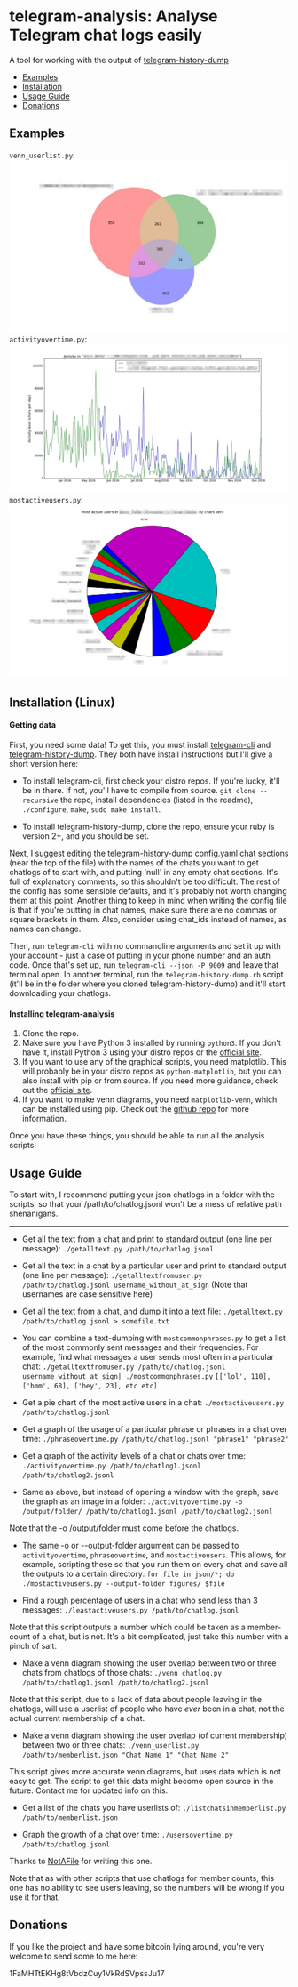 telegram-analysis: Analyse Telegram chat logs easily
=====================================

A tool for working with the output of [telegram-history-dump](https://github.com/tvdstaaij/telegram-history-dump)

 - [Examples](#examples)
 - [Installation](#installation-linux)
 - [Usage Guide](#usage-guide)
 - [Donations](#donations)

Examples
---------------
`venn_userlist.py`: ![Venn diagram example](/examples/venn_example.jpg?raw=true)
`activityovertime.py`: ![Activity over time example chart](/examples/activityovertime_example.jpg?raw=true)
`mostactiveusers.py`: ![Most active users example chart](/examples/mostactiveusers_example.jpg?raw=true)

Installation (Linux)
---------------
#### Getting data

First, you need some data! To get this, you must install [telegram-cli](https://github.com/vysheng/tg) and [telegram-history-dump](https://github.com/tvdstaaij/telegram-history-dump).
They both have install instructions but I'll give a short version here:

- To install telegram-cli, first check your distro repos. If you're lucky, it'll be in there. If not, you'll have to compile from source. `git clone --recursive` the repo, install dependencies (listed in the readme), `./configure`, `make`, `sudo make install`.

- To install telegram-history-dump, clone the repo, ensure your ruby is version 2+, and you should be set.

Next, I suggest editing the telegram-history-dump config.yaml chat sections (near the top of the file) with the names of the chats you want to get chatlogs of to start with, and putting 'null' in any empty chat sections. It's full of explanatory comments, so this shouldn't be too difficult. The rest of the config has some sensible defaults, and it's probably not worth changing them at this point. Another thing to keep in mind when writing the config file is that if you're putting in chat names, make sure there are no commas or square brackets in them. Also, consider using chat_ids instead of names, as names can change.

Then, run `telegram-cli` with no commandline arguments and set it up with your account - just a case of putting in your phone number and an auth code. Once that's set up, run `telegram-cli --json -P 9009` and leave that terminal open. In another terminal, run the `telegram-history-dump.rb` script (it'll be in the folder where you cloned telegram-history-dump) and it'll start downloading your chatlogs.

#### Installing telegram-analysis

 1. Clone the repo.
 2. Make sure you have Python 3 installed by running `python3`. If you don't have it, install Python 3 using your distro repos or the [official site](https://www.python.org/downloads/).
 3. If you want to use any of the graphical scripts, you need matplotlib. This will probably be in your distro repos as `python-matplotlib`, but you can also install with pip or from source. If you need more guidance, check out the [official site](http://matplotlib.org/users/installing.html).
 4. If you want to make venn diagrams, you need `matplotlib-venn`, which can be installed using pip. Check out the [github repo](https://github.com/konstantint/matplotlib-venn) for more information.

Once you have these things, you should be able to run all the analysis scripts!

Usage Guide
---------------
To start with, I recommend putting your json chatlogs in a folder with the scripts, so that your /path/to/chatlog.jsonl won't be a mess of relative path shenanigans.
______

 - Get all the text from a chat and print to standard output (one line per message): `./getalltext.py /path/to/chatlog.jsonl`

 - Get all the text in a chat by a particular user and print to standard output (one line per message): ` ./getalltextfromuser.py /path/to/chatlog.jsonl username_without_at_sign `
  (Note that usernames are case sensitive here)

 - Get all the text from a chat, and dump it into a text file: `./getalltext.py /path/to/chatlog.jsonl > somefile.txt`

 - You can combine a text-dumping with `mostcommonphrases.py` to get a list of the most commonly sent messages and their frequencies. For example, find what messages a user sends most often in a particular chat: `./getalltextfromuser.py /path/to/chatlog.jsonl username_without_at_sign| ./mostcommonphrases.py`
  `[['lol', 110], ['hmm', 68], ['hey', 23], etc etc]`

 - Get a pie chart of the most active users in a chat: `./mostactiveusers.py /path/to/chatlog.jsonl`

 - Get a graph of the usage of a particular phrase or phrases in a chat over time: `./phraseovertime.py /path/to/chatlog.jsonl "phrase1" "phrase2"`

 - Get a graph of the activity levels of a chat or chats over time:
`./activityovertime.py /path/to/chatlog1.jsonl /path/to/chatlog2.jsonl`

 - Same as above, but instead of opening a window with the graph, save the graph as an image in a folder: `./activityovertime.py -o /output/folder/ /path/to/chatlog1.jsonl /path/to/chatlog2.jsonl`

  Note that the -o /output/folder must come before the chatlogs.

- The same -o or --output-folder argument can be passed to `activityovertime`, `phraseovertime`, and `mostactiveusers`. This allows, for example, scripting these so that you run them on every chat and save all the outputs to a certain directory: `for file in json/*; do ./mostactiveusers.py --output-folder figures/ $file`

 - Find a rough percentage of users in a chat who send less than 3 messages: `./leastactiveusers.py /path/to/chatlog.jsonl`

  Note that this script outputs a number which could be taken as a member-count of a chat, but is not. It's a bit complicated, just take this number with a pinch of salt.

 - Make a venn diagram showing the user overlap between two or three chats from chatlogs of those chats: `./venn_chatlog.py /path/to/chatlog1.jsonl /path/to/chatlog2.jsonl`

  Note that this script, due to a lack of data about people leaving in the chatlogs, will use a userlist of people who have *ever* been in a chat, not the actual current membership of a chat.

 - Make a venn diagram showing the user overlap (of current membership) between two or three chats: `./venn_userlist.py /path/to/memberlist.json "Chat Name 1" "Chat Name 2"`

  This script gives more accurate venn diagrams, but uses data which is not easy to get. The script to get this data might become open source in the future. Contact me for updated info on this.

 - Get a list of the chats you have userlists of: `./listchatsinmemberlist.py /path/to/memberlist.json`

 - Graph the growth of a chat over time: `./usersovertime.py /path/to/chatlog.jsonl`

  Thanks to [NotAFile](https://github.com/NotAFile) for writing this one.

  Note that as with other scripts that use chatlogs for member counts, this one has no ability to see users leaving, so the numbers will be wrong if you use it for that.

Donations
-----
If you like the project and have some bitcoin lying around, you're very welcome to send some to me here:

1FaMHTtEKHg8tVbdzCuy1VkRdSVpssJu17
